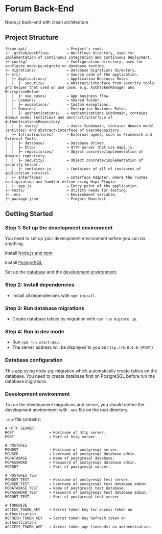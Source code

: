 # Forum Back-End
Node.js back-end with clean architecture

## Project Structure

```
forum-api/                  → Project's root.
├─ .github/workflows        → Workflows directory, used for implementation of Continuous Integration and Continuous Deployment.
├─ config/                  → Configuration directory, used for configure node-pg-migrate on database testing.
├─ migrations/              → Database migrations directory.
├─ src/                     → Source code of the application.
│  ├─ Applications/         → Application Business Rules
│  │  ├─ security/          → Abstract/interface from security tools and helper that used on use case. e.g. AuthTokenManager and EncryptionHelper
│  │  ├─ use_cases/         → App business flow.
│  ├─ Commons/              → Shared folder.
│  │  ├─ exceptions/        → Custom exceptions.
│  ├─ Domains/              → Enterprise Business Rules.
│  │  ├─ authentications/   → Authentications Subdomain, contains domain model (entities) and abstract/interface of AuthenticationsRepository.
│  │  ├─ users/             → Users Subdomain, contains domain model (entities) and abstract/interface of UsersRepository.
│  ├─ Infrastructures/      → External agent, such as Framework and External Tools.
│  │  ├─ database/          → Database driver.
│  │  ├─ http/              → HTTP Server that use Hapi.js.
│  │  ├─ repositories/      → Object concrete/implementation of domains repository.
│  │  ├─ security/          → Object concrete/implementation of security helper.
│  │  ├─ container.js       → Container of all of instances of application services.
│  ├─ Interfaces/           → Interface Adapter, where the routes configuration and handler define using Hapi Plugin.
│  ├─ app.js                → Entry point of the application.
├─ tests/                   → Utility needs for testing.
├─ .env                     → Environment variable.
├─ package.json             → Project Manifest.

```

## Getting Started

### Step 1: Set up the development environment

You need to set up your development environment before you can do anything.

Install [Node.js and npm](https://nodejs.org/en/download/).

Install [PostgreSQL](https://www.postgresql.org/download/).

Set up the [database](https://github.com/alexadamm/forum-api#database-configuration) and the [development environment](https://github.com/alexadamm/forum-api#development-environment).

### Step 2: Install dependencies

- Install all dependencies with `npm install`.

### Step 3: Run database migrations

- Create database tables by migration with `npm run migrate up`.

### Step 4: Run in dev mode

- Run `npm run start:dev`.
- The server address will be displayed to you as `http://0.0.0.0:{PORT}`.


### Database configuration

This app using node-pg-migration which automatically create tables on the database. You need to create database first on PostgreSQL before run the database migrations.

### Development environment

To run the development migrations and server, you should define the development environment with `.env` file on the root directory.

`.env` file contains:

```
# HTTP SERVER
HOST                → Hostname of http server.
PORT                → Port of http server.

# POSTGRES
PGHOST              → Hostname of postgresql server.
PGUSER              → Username of postgresql database admin.
PGDATABASE          → Name of postgresql database.
PGPASSWORD          → Password of postgresql database admin.
PGPORT              → Port of postgresql server.

# POSTGRES TEST
PGHOST_TEST         → Hostname of postgresql test server.
PGUSER_TEST         → Username of postgresql test database admin.
PGDATABASE_TEST     → Name of postgresql test database.
PGPASSWORD_TEST     → Password of postgresql test database admin.
PGPORT_TEST         → Port of postgresql test server.

# TOKENIZE
ACCESS_TOKEN_KEY    → Secret token key for access token on authentication.
REFRESH_TOKEN_KEY   → Secret token key Refresh token on authentication.
ACCCESS_TOKEN_AGE   → Access token age (seconds) on authentication.
```